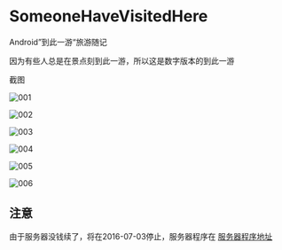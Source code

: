 # SomeoneHaveVisitedHere
Android”到此一游“旅游随记

因为有些人总是在景点刻到此一游，所以这是数字版本的到此一游

截图

![001](https://github.com/FieldSoft-HelloClyde/SomeoneHaveVisitedHere/blob/master/image/Screenshot_20160627-103836.png?raw=true)

![002](https://github.com/FieldSoft-HelloClyde/SomeoneHaveVisitedHere/blob/master/image/Screenshot_20160627-103841.png?raw=true)

![003](https://github.com/FieldSoft-HelloClyde/SomeoneHaveVisitedHere/blob/master/image/Screenshot_20160627-103954.png?raw=true)

![004](https://github.com/FieldSoft-HelloClyde/SomeoneHaveVisitedHere/blob/master/image/Screenshot_20160627-104003.png?raw=true)

![005](https://github.com/FieldSoft-HelloClyde/SomeoneHaveVisitedHere/blob/master/image/Screenshot_20160627-104026.png?raw=true)

![006](https://github.com/FieldSoft-HelloClyde/SomeoneHaveVisitedHere/blob/master/image/Screenshot_20160627-104032.png?raw=true)

## 注意
由于服务器没钱续了，将在2016-07-03停止，服务器程序在
[服务器程序地址](https://github.com/FieldSoft-HelloClyde/SomeoneHaveVisitedHereServer)

